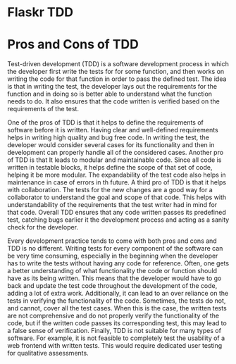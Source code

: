 # Flaskr TDD

# Pros and Cons of TDD
Test-driven development (TDD) is a software development process in which the developer first write the tests for for some function, and then works on writing the code for that function in order to pass the defined test. The idea is that in writing the test, the developer lays out the requirements for the function and in doing so is better able to understand what the function needs to do. It also ensures that the code written is verified based on the requirements of the test.

One of the pros of TDD is that it helps to define the requirements of software before it is written. Having clear and well-defined requirements helps in writing high quality and bug free code. In writing the test, the developer would consider several cases for its functionality and then in development can properly handle all of the considered cases. Another pro of TDD is that It leads to modular and maintainable code. Since all code is written in testable blocks, it helps define the scope of that set of code, helping it be more modular. The expandability of the test code also helps in maintenance in case of errors in th future. A third pro of TDD is that it helps with collaboration. The tests for the new changes are a good way for a collaborator to understand the goal and scope of that code. This helps with understandability of the requirements that the test writer had in mind for that code. Overall TDD ensures that any code written passes its predefined test, catching bugs earlier it the development process and acting as a sanity check for the developer.

Every development practice tends to come with both pros and cons and TDD is no different. Writing tests for every component of the software can be very time consuming, especially in the beginning when the developer has to write the tests without having any code for reference. Often, one gets a better understanding of what functionality the code or function should have as its being written. This means that the developer would have to go back and update the test code throughout the development of the code, adding a lot of extra work. Additionally, it can lead to an over reliance on the tests in verifying the functionality of the code. Sometimes, the tests do not, and cannot, cover all the test cases. When this is the case, the written tests are not comprehensive and do not properly verify the functionality of the code, but if the written code passes its corresponding test, this may lead to a false sense of verification. Finally, TDD is not suitable for many types of software. For example, it is not feasible to completely test the usability of a web frontend with written tests. This would require dedicated user testing for qualitative assessments.
